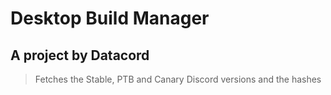 # Desktop Build Manager

## A project by Datacord

> Fetches the Stable, PTB and Canary Discord versions and the hashes
